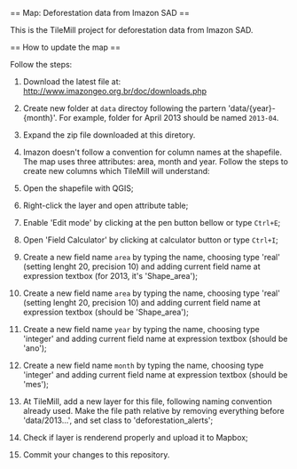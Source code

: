 == Map: Deforestation data from Imazon SAD ==

This is the TileMill project for deforestation data from Imazon SAD.

== How to update the map ==

Follow the steps:

1. Download the latest file at: http://www.imazongeo.org.br/doc/downloads.php

2. Create new folder at `data` directoy following the partern 'data/{year}-{month}'. For example, folder for April 2013 should be named `2013-04`.

3. Expand the zip file downloaded at this diretory.

4. Imazon doesn't follow a convention for column names at the shapefile. The map uses three attributes: area, month and year. Follow the steps to create new columns which TileMill will understand:

  1. Open the shapefile with QGIS;
  2. Right-click the layer and open attribute table;
  3. Enable 'Edit mode' by clicking at the pen button bellow or type `Ctrl+E`;
  4. Open 'Field Calculator' by clicking at calculator button or type `Ctrl+I`;
  5. Create a new field name `area` by typing the name, choosing type 'real' (setting lenght 20, precision 10) and adding current field name at expression textbox (for 2013, it's 'Shape_area');
  6. Create a new field name `area` by typing the name, choosing type 'real' (setting lenght 20, precision 10) and adding current field name at expression textbox (should be 'Shape_area');
  7. Create a new field name `year` by typing the name, choosing type 'integer' and adding current field name at expression textbox (should be 'ano');
  8. Create a new field name `month` by typing the name, choosing type 'integer' and adding current field name at expression textbox (should be 'mes');

5. At TileMill, add a new layer for this file, following naming convention already used. Make the file path relative by removing everything before 'data/2013...', and set class to 'deforestation_alerts';

6. Check if layer is renderend properly and upload it to Mapbox;

7. Commit your changes to this repository.